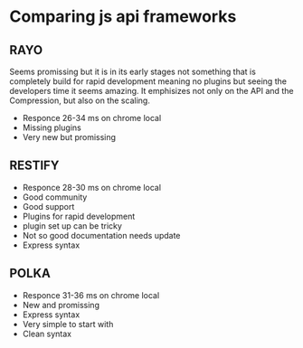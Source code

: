 # Comparing js api frameworks

## RAYO

Seems promissing but it is in its early stages not something that is completely build for rapid development meaning no plugins but seeing the developers time it seems amazing. It emphisizes not only on the API and the Compression, but also on the scaling.

- Responce 26-34 ms on chrome local
- Missing plugins
- Very new but promissing

## RESTIFY

- Responce 28-30 ms on chrome local
- Good community
- Good support
- Plugins for rapid development
- plugin set up can be tricky
- Not so good documentation needs update
- Express syntax

## POLKA

- Responce 31-36 ms on chrome local
- New and promissing
- Express syntax
- Very simple to start with
- Clean syntax
